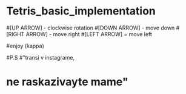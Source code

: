 # Tetris_basic_implementation
#[UP ARROW] - clockwise rotation
#[DOWN ARROW] - move down
#[RIGHT ARROW] - move right
#[LEFT ARROW] = move left

#enjoy (kappa)

#P.S
#"transi v instagrame,
# ne raskazivayte mame"
